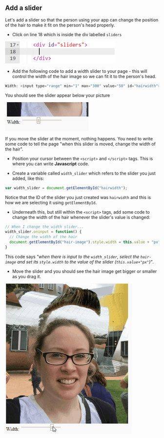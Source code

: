 ## Add a slider

Let's add a slider so that the person using your app can change the position of the hair to make it fit on the person's head properly.

+ Click on line 18 which is inside the div labelled `sliders`

![Slider div](images/div-slider.png)

+ Add the following code to add a width slider to your page - this will control the width of the hair image so we can fit it to the person's head.

```javascript
Width: <input type="range" min="1" max="300" value="50" id="hairwidth">
```
You should see the slider appear below your picture

![New slider](images/new-slider.png)

If you move the slider at the moment, nothing happens. You need to write some code to tell the page "when this slider is moved, change the width of the hair".

+ Position your cursor between the `<script>` and `</script>` tags. This is where you can write **Javascript** code.

+ Create a variable called `width_slider` which refers to the slider you just added, like this:

```javascript
var width_slider = document.getElementById("hairwidth");
```

Notice that the ID of the slider you just created was `hairwidth` and this is how we are selecting it using `getElementById`.

+ Underneath this, but still within the `<script>` tags, add some code to change the width of the hair whenever the slider's value is changed:

```Javascript
// When I change the width slider...
width_slider.oninput = function() {
  // Change the width of the hair
  document.getElementById("hair-image").style.width = this.value + "px";
}
```

This code says _"when there is input to the `width_slider`, select the `hair-image` and set its `style.width` to the value of the slider (`this.value+"px"`)"_.

+ Move the slider and you should see the hair image get bigger or smaller as you drag it.

![Move the width slider](images/move-width.gif)
